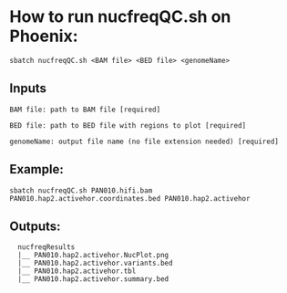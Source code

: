 # How to run nucfreqQC.sh on Phoenix:
``` 
sbatch nucfreqQC.sh <BAM file> <BED file> <genomeName>
```
## Inputs
```
BAM file: path to BAM file [required]

BED file: path to BED file with regions to plot [required]

genomeName: output file name (no file extension needed) [required]
```

## Example: 
```
sbatch nucfreqQC.sh PAN010.hifi.bam PAN010.hap2.activehor.coordinates.bed PAN010.hap2.activehor
```

## Outputs:
```
  nucfreqResults
  |__ PAN010.hap2.activehor.NucPlot.png
  |__ PAN010.hap2.activehor.variants.bed
  |__ PAN010.hap2.activehor.tbl
  |__ PAN010.hap2.activehor.summary.bed
```

